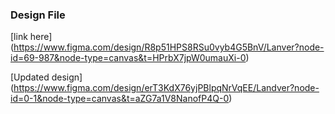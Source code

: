 ### Design File
[link here] (https://www.figma.com/design/R8p51HPS8RSu0vyb4G5BnV/Lanver?node-id=69-987&node-type=canvas&t=HPrbX7jpW0umauXi-0)

[Updated design] (https://www.figma.com/design/erT3KdX76yjPBlpqNrVqEE/Landver?node-id=0-1&node-type=canvas&t=aZG7a1V8NanofP4Q-0)
